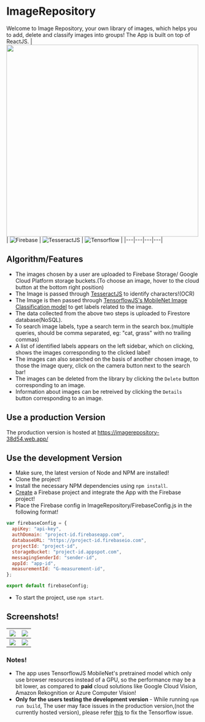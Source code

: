 # ImageRepository
Welcome to Image Repository, your own library of images, which helps you to add, delete and classify images into groups! The App is built on top of ReactJS. 
| <img src="https://upload.wikimedia.org/wikipedia/commons/thumb/a/a7/React-icon.svg/1200px-React-icon.svg.png" width="500" />  | ![Firebase](https://miro.medium.com/max/300/1*R4c8lHBHuH5qyqOtZb3h-w.png)  | ![TesseractJS](https://twilio-cms-prod.s3.amazonaws.com/images/tesseract-featured-image.width-808.png)  | ![Tensorflow](https://pbs.twimg.com/profile_images/1103339571977248768/FtFnqC38.png)  |
|---|---|---|---|
## Algorithm/Features
- The images chosen by a user are uploaded to Firebase Storage/ Google Cloud Platform storage buckets.(To choose an image, hover to the cloud button at the bottom right position)
- The Image is passed through [TesseractJS](https://tesseract.projectnaptha.com/) to identify characters!(OCR)
- The Image is then passed through [TensorflowJS's MobileNet Image Classification model](https://github.com/tensorflow/tfjs-models/tree/master/mobilenet) to get labels related to the image.
- The data collected from the above two steps is uploaded to Firestore database(NoSQL).
- To search image labels, type a search term in the search box.(multiple queries, should be comma separated, eg: "cat, grass" with no trailing commas)
- A list of identified labels appears on the left sidebar, which on clicking, shows the images corresponding to the clicked label!
- The images can also searched on the basis of another chosen image, to those the image query, click on the camera button next to the search bar!
- The images can be deleted from the library by clicking the `Delete` button corresponding to an image.
- Information about images can be retreived by clicking the `Details` button corresponding to an image.

## Use a production Version
The production version is hosted at https://imagerepository-38d54.web.app/

## Use the development Version
- Make sure, the latest version of Node and NPM are installed!
- Clone the project!
- Install the necessary NPM dependencies using `npm install`.
- [Create](https://firebase.google.com/docs/web/setup) a Firebase project and integrate the App with the Firebase project!
- Place the Firebase config in ImageRepository/FirebaseConfig.js in the following format!
```js
var firebaseConfig = {
  apiKey: "api-key",
  authDomain: "project-id.firebaseapp.com",
  databaseURL: "https://project-id.firebaseio.com",
  projectId: "project-id",
  storageBucket: "project-id.appspot.com",
  messagingSenderId: "sender-id",
  appId: "app-id",
  measurementId: "G-measurement-id",
};

export default firebaseConfig;
```
- To start the project, use `npm start`.

## Screenshots!
| ![](https://user-images.githubusercontent.com/36303692/92319489-6ca6ea80-f036-11ea-9ae6-1615f1a7b923.png)  | ![](https://user-images.githubusercontent.com/36303692/92319493-6f094480-f036-11ea-9f42-d2d15ca02b55.png)  |
|---|---|
| ![](https://user-images.githubusercontent.com/36303692/92319494-6fa1db00-f036-11ea-9f81-9f0be3b0a7cb.png)  | ![](https://user-images.githubusercontent.com/36303692/92319495-703a7180-f036-11ea-83f8-32f93ac5c1f4.png)  |

### Notes!
- The app uses TensorflowJS MobileNet's pretrained model which only use browser resources instead of a GPU, so the performance may be a bit lower, as compared to **paid** cloud solutions like Google Cloud Vision, Amazon Rekognition or Azure Computer Vision!
- **Only for the users testing the development version** - While running `npm run build`, The user may face issues in the production version,(not the currently hosted version), please refer [this](https://github.com/tensorflow/tfjs/issues/3384#issuecomment-667607535) to fix the Tensorflow issue.
